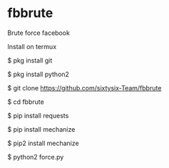 # fbbrute

Brute force facebook

Install on termux

$ pkg install git

$ pkg install python2

$ git clone https://github.com/sixtysix-Team/fbbrute

$ cd fbbrute

$ pip install requests

$ pip install mechanize

$ pip2 install mechanize

$ python2 force.py
